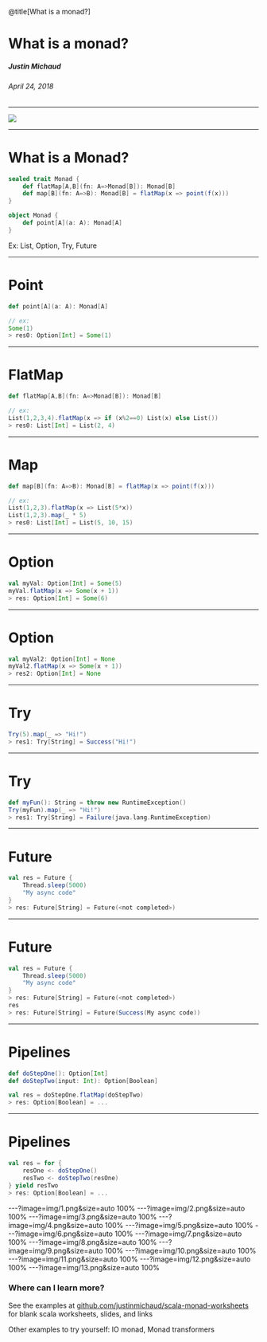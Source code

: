 @title[What is a monad?]

# What is a monad?
##### Justin Michaud
###### April 24, 2018

---

![](https://imgs.xkcd.com/comics/haskell.png)

---

# What is a Monad?
```scala
sealed trait Monad {
    def flatMap[A,B](fn: A=>Monad[B]): Monad[B]
    def map[B](fn: A=>B): Monad[B] = flatMap(x => point(f(x)))
}

object Monad {
    def point[A](a: A): Monad[A]
}
```

Ex: List, Option, Try, Future

---

# Point
```scala
def point[A](a: A): Monad[A]

// ex:
Some(1)
> res0: Option[Int] = Some(1)
```

---

# FlatMap
```scala
def flatMap[A,B](fn: A=>Monad[B]): Monad[B]

// ex:
List(1,2,3,4).flatMap(x => if (x%2==0) List(x) else List())
> res0: List[Int] = List(2, 4)
```

---

# Map
```scala
def map[B](fn: A=>B): Monad[B] = flatMap(x => point(f(x)))

// ex:
List(1,2,3).flatMap(x => List(5*x))
List(1,2,3).map(_ * 5)
> res0: List[Int] = List(5, 10, 15)
```

---

# Option
```scala
val myVal: Option[Int] = Some(5)
myVal.flatMap(x => Some(x + 1))
> res: Option[Int] = Some(6)
```

---

# Option
```scala
val myVal2: Option[Int] = None
myVal2.flatMap(x => Some(x + 1))
> res2: Option[Int] = None
```

---

# Try

```scala
Try(5).map(_ => "Hi!")
> res1: Try[String] = Success("Hi!")
```

---

# Try

```scala
def myFun(): String = throw new RuntimeException()
Try(myFun).map(_ => "Hi!")
> res1: Try[String] = Failure(java.lang.RuntimeException)
```

---

# Future

```scala
val res = Future {
    Thread.sleep(5000)
    "My async code"
}
> res: Future[String] = Future(<not completed>)
```

---

# Future

```scala
val res = Future {
    Thread.sleep(5000)
    "My async code"
}
> res: Future[String] = Future(<not completed>)
res
> res: Future[String] = Future(Success(My async code))
```

---

# Pipelines

```scala
def doStepOne(): Option[Int]
def doStepTwo(input: Int): Option[Boolean]

val res = doStepOne.flatMap(doStepTwo)
> res: Option[Boolean] = ...
```

---

# Pipelines

```scala
val res = for {
    resOne <- doStepOne()
    resTwo <- doStepTwo(resOne)
} yield resTwo
> res: Option[Boolean] = ...
```

---?image=img/1.png&size=auto 100%
---?image=img/2.png&size=auto 100%
---?image=img/3.png&size=auto 100%
---?image=img/4.png&size=auto 100%
---?image=img/5.png&size=auto 100%
---?image=img/6.png&size=auto 100%
---?image=img/7.png&size=auto 100%
---?image=img/8.png&size=auto 100%
---?image=img/9.png&size=auto 100%
---?image=img/10.png&size=auto 100%
---?image=img/11.png&size=auto 100%
---?image=img/12.png&size=auto 100%
---?image=img/13.png&size=auto 100%

### Where can I learn more?
See the examples at [github.com/justinmichaud/scala-monad-worksheets](https://github.com/justinmichaud/scala-monad-worksheets) for
blank scala worksheets, slides, and links

Other examples to try yourself: IO monad, Monad transformers
